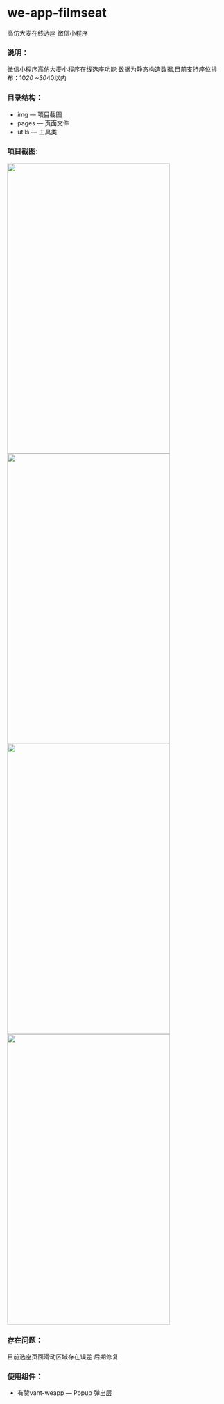 # we-app-filmseat
高仿大麦在线选座 微信小程序
### 说明：
微信小程序高仿大麦小程序在线选座功能
数据为静态构造数据,目前支持座位排布：10*20 ~30*40以内

### 目录结构：
- img —  项目截图
- pages — 页面文件
- utils — 工具类
### 项目截图:
<img src="https://github.com/best-fan/we-app-filmseat/blob/master/img/Screenshot_2018-10-12-10-57-09.png" width="375px" height="667px"/>
<img src="https://github.com/best-fan/we-app-filmseat/blob/master/img/Screenshot_2018-10-12-10-57-28.png" width="375px" height="667px"/>
<img src="https://github.com/best-fan/we-app-filmseat/blob/master/img/Screenshot_2018-10-12-10-57-46.png" width="375px" height="667px"/>
<img src="https://github.com/best-fan/we-app-filmseat/blob/master/img/ezgif.com-video-to-gif.gif" width="375px" height="667px"/>

### 存在问题：
目前选座页面滑动区域存在误差 后期修复
### 使用组件：
- 有赞vant-weapp —  Popup 弹出层


